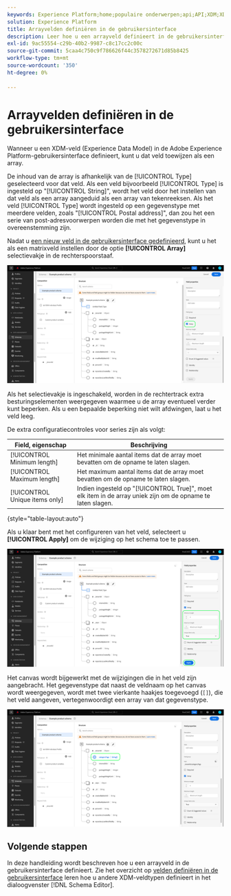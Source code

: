 ```yaml
---
keywords: Experience Platform;home;populaire onderwerpen;api;API;XDM;XDM systeem;ervaringsgegevensmodel;gegevensmodel;ui;werkruimte;array;field;
solution: Experience Platform
title: Arrayvelden definiëren in de gebruikersinterface
description: Leer hoe u een arrayveld definieert in de gebruikersinterface van het Experience Platform.
exl-id: 9ac55554-c29b-40b2-9987-c8c17cc2c00c
source-git-commit: 5caa4c750c9f786626f44c3578272671d85b8425
workflow-type: tm+mt
source-wordcount: '350'
ht-degree: 0%

---
```


# Arrayvelden definiëren in de gebruikersinterface

Wanneer u een XDM-veld (Experience Data Model) in de Adobe Experience Platform-gebruikersinterface definieert, kunt u dat veld toewijzen als een array.

De inhoud van de array is afhankelijk van de [!UICONTROL Type] geselecteerd voor dat veld. Als een veld bijvoorbeeld [!UICONTROL Type] is ingesteld op &quot;[!UICONTROL String]&quot;, wordt het veld door het instellen van dat veld als een array aangeduid als een array van tekenreeksen. Als het veld [!UICONTROL Type] wordt ingesteld op een gegevenstype met meerdere velden, zoals &quot;[!UICONTROL Postal address]&quot;, dan zou het een serie van post-adresvoorwerpen worden die met het gegevenstype in overeenstemming zijn.

Nadat u [een nieuw veld in de gebruikersinterface gedefinieerd](./overview.md#define), kunt u het als een matrixveld instellen door de optie **[!UICONTROL Array]** selectievakje in de rechterspoorstaaf.

![](../../images/ui/fields/special/array.png)

Als het selectievakje is ingeschakeld, worden in de rechtertrack extra besturingselementen weergegeven waarmee u de array eventueel verder kunt beperken. Als u een bepaalde beperking niet wilt afdwingen, laat u het veld leeg.

De extra configuratiecontroles voor series zijn als volgt:

| Field, eigenschap | Beschrijving |
| --- | --- |
| [!UICONTROL Minimum length] | Het minimale aantal items dat de array moet bevatten om de opname te laten slagen. |
| [!UICONTROL Maximum length] | Het maximum aantal items dat de array moet bevatten om de opname te laten slagen. |
| [!UICONTROL Unique items only] | Indien ingesteld op &quot;[!UICONTROL True]&quot;, moet elk item in de array uniek zijn om de opname te laten slagen. |

{style=&quot;table-layout:auto&quot;}

Als u klaar bent met het configureren van het veld, selecteert u **[!UICONTROL Apply]** om de wijziging op het schema toe te passen.

![](../../images/ui/fields/special/array-config.png)

Het canvas wordt bijgewerkt met de wijzigingen die in het veld zijn aangebracht. Het gegevenstype dat naast de veldnaam op het canvas wordt weergegeven, wordt met twee vierkante haakjes toegevoegd (`[]`), die het veld aangeven, vertegenwoordigt een array van dat gegevenstype.

![](../../images/ui/fields/special/array-applied.png)

## Volgende stappen

In deze handleiding wordt beschreven hoe u een arrayveld in de gebruikersinterface definieert. Zie het overzicht op [velden definiëren in de gebruikersinterface](./overview.md#special) leren hoe u andere XDM-veldtypen definieert in het dialoogvenster [!DNL Schema Editor].
